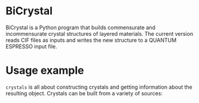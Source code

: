 # BiCrystal
BiCrystal is a Python program that builds commensurate and incommensurate crystal structures of layered materials. The current version reads CIF files as inputs and writes the new structure to a QUANTUM ESPRESSO input file.

Usage example
=============

``crystals`` is all about constructing crystals and getting information about the resulting object. Crystals can be built from a variety of sources:
